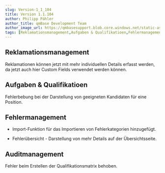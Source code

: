 ```yaml
---
slug: Version-1_1_104
title: Version 1.1.104
author: Philipp Pähler
author_title: qmBase Development Team
author_image_url: https://qmbasesupport.blob.core.windows.net/static-assets/img/persons/paehler_round.png
tags: [Reklamationsmanagement,Aufgaben & Qualifikatioen,Fehlermanagement,Auditmanagement,Changelog]
---
```

## Reklamationsmanagement

Reklamationen können jetzt mit mehr individuellen Details erfasst werden, da jetzt auch hier Custom Fields verwendet werden können.

## Aufgaben & Qualifikatioen

Fehlerbebung bei der Darstellung von geeigneten Kandidaten für eine Position.

## Fehlermanagement

*   Import-Funktion für das Importieren von Fehlerkategorien hinzugefügt.

*   Fehlerübersicht - Darstellung von mehr Details auf der Übersichtsseite.

## Auditmanagement

Fehler beim Erstellen der Qualifikationsmatrix behoben.